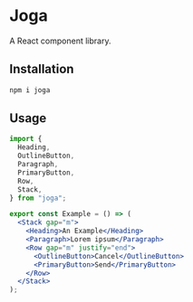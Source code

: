 # Joga

A React component library.

## Installation

```sh
npm i joga
```

## Usage

```jsx
import {
  Heading,
  OutlineButton,
  Paragraph,
  PrimaryButton,
  Row,
  Stack,
} from "joga";

export const Example = () => (
  <Stack gap="m">
    <Heading>An Example</Heading>
    <Paragraph>Lorem ipsum</Paragraph>
    <Row gap="m" justify="end">
      <OutlineButton>Cancel</OutlineButton>
      <PrimaryButton>Send</PrimaryButton>
    </Row>
  </Stack>
);
```
